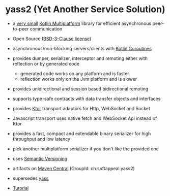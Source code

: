 # yass2 (Yet Another Service Solution)

* a [very small](doc/loc.md) [Kotlin Multiplatform](https://kotlinlang.org/docs/reference/multiplatform.html)
  library for efficient asynchronous peer-to-peer communication

* Open Source ([BSD-3-Clause license](license.txt))

* asynchronous/non-blocking servers/clients with
  [Kotlin Coroutines](https://kotlinlang.org/docs/reference/coroutines-overview.html)

* provides dumper, serializer, interceptor and remoting either with reflection or by generated code
  * generated code works on any platform and is faster
  * reflection works only on the Jvm platform and is slower

* provides unidirectional and session based bidirectional remoting

* supports type-safe contracts with data transfer objects and interfaces

* provides [Ktor](https://ktor.io) transport adaptors for Http, WebSocket and Socket

* Javascript transport uses native fetch and WebSocket Api instead of Ktor

* provides a fast, compact and extendable binary serializer for high throughput and low latency

* pick another multiplatform serializer if you don't like the provided one

* uses [Semantic Versioning](https://semver.org)

* artifacts on [Maven Central](https://search.maven.org/search?q=g:ch.softappeal.yass2) (GroupId: ch.softappeal.yass2)

* supersedes [yass](https://github.com/softappeal/yass/)

* [Tutorial](https://github.com/softappeal/yass2-tutorial)
